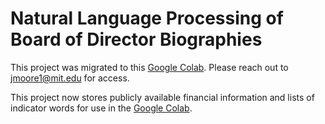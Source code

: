 # Natural Language Processing of Board of Director Biographies

This project was migrated to this [Google Colab](https://colab.research.google.com/drive/18cFX0vdVS53g1VCU3BE5V5myPCWlDMZ1). Please reach out to jmoore1@mit.edu for access.

This project now stores publicly available financial information and lists of indicator words for use in the [Google Colab](https://colab.research.google.com/drive/18cFX0vdVS53g1VCU3BE5V5myPCWlDMZ1).
